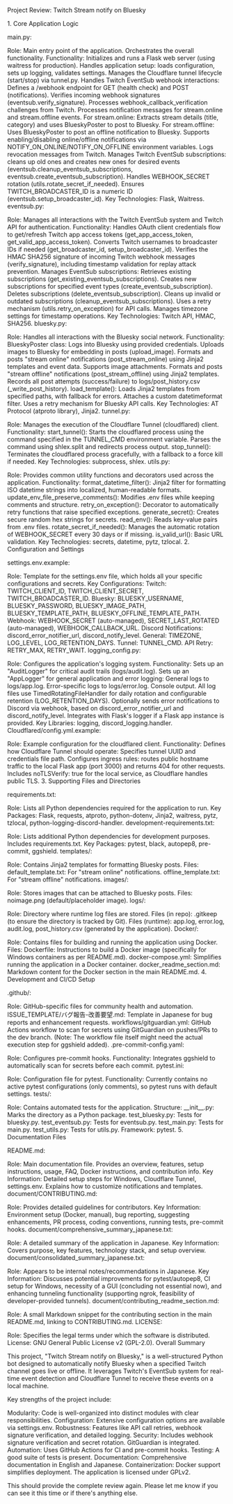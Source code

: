 Project Review: Twitch Stream notify on Bluesky

1\. Core Application Logic

main.py:

Role: Main entry point of the application. Orchestrates the overall
functionality. Functionality: Initializes and runs a Flask web server
(using waitress for production). Handles application setup: loads
configuration, sets up logging, validates settings. Manages the
Cloudflare tunnel lifecycle (start/stop) via tunnel.py. Handles Twitch
EventSub webhook interactions: Defines a /webhook endpoint for GET
(health check) and POST (notifications). Verifies incoming webhook
signatures (eventsub.verify_signature). Processes
webhook_callback_verification challenges from Twitch. Processes
notification messages for stream.online and stream.offline events. For
stream.online: Extracts stream details (title, category) and uses
BlueskyPoster to post to Bluesky. For stream.offline: Uses BlueskyPoster
to post an offline notification to Bluesky. Supports enabling/disabling
online/offline notifications via NOTIFY_ON_ONLINE/NOTIFY_ON_OFFLINE
environment variables. Logs revocation messages from Twitch. Manages
Twitch EventSub subscriptions: cleans up old ones and creates new ones
for desired events (eventsub.cleanup_eventsub_subscriptions,
eventsub.create_eventsub_subscription). Handles WEBHOOK_SECRET rotation
(utils.rotate_secret_if_needed). Ensures TWITCH_BROADCASTER_ID is a
numeric ID (eventsub.setup_broadcaster_id). Key Technologies: Flask,
Waitress. eventsub.py:

Role: Manages all interactions with the Twitch EventSub system and
Twitch API for authentication. Functionality: Handles OAuth client
credentials flow to get/refresh Twitch app access tokens
(get_app_access_token, get_valid_app_access_token). Converts Twitch
usernames to broadcaster IDs if needed (get_broadcaster_id,
setup_broadcaster_id). Verifies the HMAC SHA256 signature of incoming
Twitch webhook messages (verify_signature), including timestamp
validation for replay attack prevention. Manages EventSub subscriptions:
Retrieves existing subscriptions (get_existing_eventsub_subscriptions).
Creates new subscriptions for specified event types
(create_eventsub_subscription). Deletes subscriptions
(delete_eventsub_subscription). Cleans up invalid or outdated
subscriptions (cleanup_eventsub_subscriptions). Uses a retry mechanism
(utils.retry_on_exception) for API calls. Manages timezone settings for
timestamp operations. Key Technologies: Twitch API, HMAC, SHA256.
bluesky.py:

Role: Handles all interactions with the Bluesky social network.
Functionality: BlueskyPoster class: Logs into Bluesky using provided
credentials. Uploads images to Bluesky for embedding in posts
(upload_image). Formats and posts "stream online" notifications
(post_stream_online) using Jinja2 templates and event data. Supports
image attachments. Formats and posts "stream offline" notifications
(post_stream_offline) using Jinja2 templates. Records all post attempts
(success/failure) to logs/post_history.csv (\_write_post_history).
load_template(): Loads Jinja2 templates from specified paths, with
fallback for errors. Attaches a custom datetimeformat filter. Uses a
retry mechanism for Bluesky API calls. Key Technologies: AT Protocol
(atproto library), Jinja2. tunnel.py:

Role: Manages the execution of the Cloudflare Tunnel (cloudflared)
client. Functionality: start_tunnel(): Starts the cloudflared process
using the command specified in the TUNNEL_CMD environment variable.
Parses the command using shlex.split and redirects process output.
stop_tunnel(): Terminates the cloudflared process gracefully, with a
fallback to a force kill if needed. Key Technologies: subprocess, shlex.
utils.py:

Role: Provides common utility functions and decorators used across the
application. Functionality: format_datetime_filter(): Jinja2 filter for
formatting ISO datetime strings into localized, human-readable formats.
update_env_file_preserve_comments(): Modifies .env files while keeping
comments and structure. retry_on_exception(): Decorator to automatically
retry functions that raise specified exceptions. generate_secret():
Creates secure random hex strings for secrets. read_env(): Reads
key-value pairs from .env files. rotate_secret_if_needed(): Manages the
automatic rotation of WEBHOOK_SECRET every 30 days or if missing.
is_valid_url(): Basic URL validation. Key Technologies: secrets,
datetime, pytz, tzlocal. 2. Configuration and Settings

settings.env.example:

Role: Template for the settings.env file, which holds all your specific
configurations and secrets. Key Configurations: Twitch:
TWITCH_CLIENT_ID, TWITCH_CLIENT_SECRET, TWITCH_BROADCASTER_ID. Bluesky:
BLUESKY_USERNAME, BLUESKY_PASSWORD, BLUESKY_IMAGE_PATH,
BLUESKY_TEMPLATE_PATH, BLUESKY_OFFLINE_TEMPLATE_PATH. Webhook:
WEBHOOK_SECRET (auto-managed), SECRET_LAST_ROTATED (auto-managed),
WEBHOOK_CALLBACK_URL. Discord Notifications: discord_error_notifier_url,
discord_notify_level. General: TIMEZONE, LOG_LEVEL, LOG_RETENTION_DAYS.
Tunnel: TUNNEL_CMD. API Retry: RETRY_MAX, RETRY_WAIT. logging_config.py:

Role: Configures the application's logging system. Functionality: Sets
up an "AuditLogger" for critical audit trails (logs/audit.log). Sets up
an "AppLogger" for general application and error logging: General logs
to logs/app.log. Error-specific logs to logs/error.log. Console output.
All log files use TimedRotatingFileHandler for daily rotation and
configurable retention (LOG_RETENTION_DAYS). Optionally sends error
notifications to Discord via webhook, based on
discord_error_notifier_url and discord_notify_level. Integrates with
Flask's logger if a Flask app instance is provided. Key Libraries:
logging, discord_logging.handler. Cloudflared/config.yml.example:

Role: Example configuration for the cloudflared client. Functionality:
Defines how Cloudflare Tunnel should operate: Specifies tunnel UUID and
credentials file path. Configures ingress rules: routes public hostname
traffic to the local Flask app (port 3000) and returns 404 for other
requests. Includes noTLSVerify: true for the local service, as
Cloudflare handles public TLS. 3. Supporting Files and Directories

requirements.txt:

Role: Lists all Python dependencies required for the application to run.
Key Packages: Flask, requests, atproto, python-dotenv, Jinja2, waitress,
pytz, tzlocal, python-logging-discord-handler.
development-requirements.txt:

Role: Lists additional Python dependencies for development purposes.
Includes requirements.txt. Key Packages: pytest, black, autopep8,
pre-commit, ggshield. templates/:

Role: Contains Jinja2 templates for formatting Bluesky posts. Files:
default_template.txt: For "stream online" notifications.
offline_template.txt: For "stream offline" notifications. images/:

Role: Stores images that can be attached to Bluesky posts. Files:
noimage.png (default/placeholder image). logs/:

Role: Directory where runtime log files are stored. Files (in repo):
.gitkeep (to ensure the directory is tracked by Git). Files (runtime):
app.log, error.log, audit.log, post_history.csv (generated by the
application). Docker/:

Role: Contains files for building and running the application using
Docker. Files: Dockerfile: Instructions to build a Docker image
(specifically for Windows containers as per README.md).
docker-compose.yml: Simplifies running the application in a Docker
container. docker_readme_section.md: Markdown content for the Docker
section in the main README.md. 4. Development and CI/CD Setup

.github/:

Role: GitHub-specific files for community health and automation.
ISSUE_TEMPLATE/バグ報告-改善要望.md: Template in Japanese for bug
reports and enhancement requests. workflows/gitguardian.yml: GitHub
Actions workflow to scan for secrets using GitGuardian on pushes/PRs to
the dev branch. (Note: The workflow file itself might need the actual
execution step for ggshield added). .pre-commit-config.yaml:

Role: Configures pre-commit hooks. Functionality: Integrates ggshield to
automatically scan for secrets before each commit. pytest.ini:

Role: Configuration file for pytest. Functionality: Currently contains
no active pytest configurations (only comments), so pytest runs with
default settings. tests/:

Role: Contains automated tests for the application. Structure:
\_\_init\_\_.py: Marks the directory as a Python package.
test_bluesky.py: Tests for bluesky.py. test_eventsub.py: Tests for
eventsub.py. test_main.py: Tests for main.py. test_utils.py: Tests for
utils.py. Framework: pytest. 5. Documentation Files

README.md:

Role: Main documentation file. Provides an overview, features, setup
instructions, usage, FAQ, Docker instructions, and contribution info.
Key Information: Detailed setup steps for Windows, Cloudflare Tunnel,
settings.env. Explains how to customize notifications and templates.
document/CONTRIBUTING.md:

Role: Provides detailed guidelines for contributors. Key Information:
Environment setup (Docker, manual), bug reporting, suggesting
enhancements, PR process, coding conventions, running tests, pre-commit
hooks. document/comprehensive_summary_japanese.txt:

Role: A detailed summary of the application in Japanese. Key
Information: Covers purpose, key features, technology stack, and setup
overview. document/consolidated_summary_japanese.txt:

Role: Appears to be internal notes/recommendations in Japanese. Key
Information: Discusses potential improvements for pytest/autopep8, CI
setup for Windows, necessity of a GUI (concluding not essential now),
and enhancing tunneling functionality (supporting ngrok, feasibility of
developer-provided tunnels). document/contributing_readme_section.md:

Role: A small Markdown snippet for the contributing section in the main
README.md, linking to CONTRIBUTING.md. LICENSE:

Role: Specifies the legal terms under which the software is distributed.
License: GNU General Public License v2 (GPL-2.0). Overall Summary

This project, "Twitch Stream notify on Bluesky," is a well-structured
Python bot designed to automatically notify Bluesky when a specified
Twitch channel goes live or offline. It leverages Twitch's EventSub
system for real-time event detection and Cloudflare Tunnel to receive
these events on a local machine.

Key strengths of the project include:

Modularity: Code is well-organized into distinct modules with clear
responsibilities. Configuration: Extensive configuration options are
available via settings.env. Robustness: Features like API call retries,
webhook signature verification, and detailed logging. Security: Includes
webhook signature verification and secret rotation. GitGuardian is
integrated. Automation: Uses GitHub Actions for CI and pre-commit hooks.
Testing: A good suite of tests is present. Documentation: Comprehensive
documentation in English and Japanese. Containerization: Docker support
simplifies deployment. The application is licensed under GPLv2.

This should provide the complete review again. Please let me know if you
can see it this time or if there's anything else.
